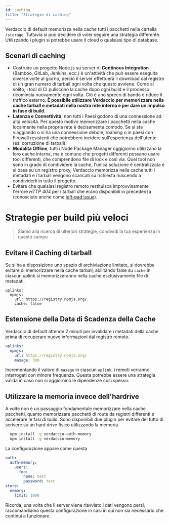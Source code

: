 ```yaml
---
id: caching
title: "Strategie di caching"
---
```


Verdaccio di default memorizza nella cache tutti i pacchetti nella cartella `/storage`. Tuttavia si può decidere di voler seguire una strategia differente. Utilizzando i plugin si potrebbe usare il cloud o qualsiasi tipo di database.

## Scenari di caching

* Costruire un progetto Node.js su server di **Continous Integration** (Bamboo, GitLab, Jenkins, ecc.) è un'attività che può essere eseguita diverse volte al giorno, perciò il server effettuerà il download dal registro di un gran numero di tarball ogni volta che questo avviene. Come al solito, i tool di CI puliscono la cache dopo ogni build e il processo ricomincia nuovamente ogni volta. Ciò è uno spreco di banda e riduce il traffico esterno. **È possibile utilizzare Verdaccio per memorizzare nella cache tarball e metadati nella nostra rete interna e per dare un impulso in fase di build.**
* **Latenza e Connettività**, non tutti i Paesi godono di una connessione ad alta velocità. Per questo motivo memorizzare i pacchetti nella cache localmente nella propria rete è decisamente comodo. Se si sta viaggiando o si ha una connessione debole, roaming o in paesi con Firewall resistenti che potrebbero incidere sull'esperienza dell'utente (es: corruzione di tarball).
* **Modalità Offline**, tutti i Node Package Manager oggigiorno utilizzano la loro cache interna, ma è comune che progetti differenti possano usare tool differenti, che comprendono file di lock e così via. Quei tool non sono in grado di condividere la cache, l'unica soluzione è centralizzata e si basa su un registro proxy, Verdaccio memorizza nella cache tutti i metadati e i tarball vengono scaricati su richiesta riuscendo a condividerli in tutto il progetto.
* Evitare che qualsiasi registro remoto restituisca improvvisamente l'errore *HTTP 404* per i tarball che erano disponibili in precedenza (conosciuto anche come [left-pad issue](https://www.theregister.co.uk/2016/03/23/npm_left_pad_chaos/)).

# Strategie per build più veloci

> Siamo alla ricerca di ulteriori strategie, condividi la tua esperienza in questo campo

## Evitare il Caching di tarball

Se si ha a disposizione uno spazio di archiviazione limitato, si dovrebbe evitare di memorizzare nella cache tarball; abilitando false su `cache` in ciascun uplink si memorizzeranno nella cache esclusivamente file di metadati.

    uplinks:
      npmjs:
        url: https://registry.npmjs.org/
        cache: false
    

## Estensione della Data di Scadenza della Cache

Verdaccio di default attende 2 minuti per invalidare i metadati della cache prima di recuperare nuove informazioni dal registro remoto.

```yaml
uplinks:
  npmjs:
    url: https://registry.npmjs.org/
    maxage: 30m
```

Incrementando il valore di `maxage` in ciascun `uplink`, i remoti verranno interrogati con minore frequenza. Questa potrebbe essere una strategia valida in caso non si aggiornino le dipendenze così spesso.

## Utilizzare la memoria invece dell'hardrive

A volte non è un passaggio fondamentale memorizzare nella cache pacchetti, quanto memorizzare pacchetti di route da registri differenti e accelerare le fasi di build. Sono disponibili due plugin per evitare del tutto di scrivere su un hard drive fisico utilizzando la memoria.

```bash
  npm install -g verdaccio-auth-memory
  npm install -g verdaccio-memory
```

La configurazione appare come questa

```yaml
auth:
  auth-memory:
    users:
      foo:
        name: test
        password: test
store:
  memory:
    limit: 1000
```

Ricorda, una volta che il server viene riavviato i dati vengono persi, raccomandiamo questa configurazione in casi in cui non sia necessario che continui a funzionare.